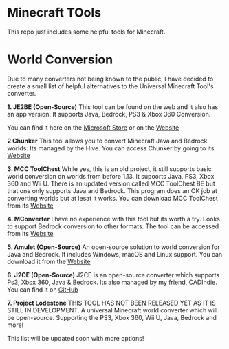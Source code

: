 # Minecraft TOols
This repo just includes some helpful tools for Minecraft.

# World Conversion
Due to many converters not being known to the public, I have decided to create a small list of helpful alternatives to the Universal Minecraft Tool's converter.

**1. JE2BE (Open-Source)**
This tool can be found on the web and it also has an app version.
It supports Java, Bedrock, PS3 & Xbox 360 Conversion.

You can find it here on the [Microsoft Store](https://apps.microsoft.com/detail/9pc9mfx9qcxs?) or on the [Website](https://je2be.app)

**2 Chunker**
This tool allows you to convert Minecraft Java and Bedrock worlds. Its managed by the Hive.
You can access Chunker by going to its [Website](https://chunker.app)

**3. MCC ToolChest**
While yes, this is an old project, it still supports basic world conversion on worlds from before 1.13. It supoorts Java, PS3, Xbox 360 and Wii U.
There is an updated version called MCC ToolChest BE but that one only supports Java and Bedrock. This program does an OK job at converting worlds but at lesat it works. 
You can download MCC ToolChest from its [Website](https://mcctoolchest.weebly.com/)

**4. MConverter**
I have no experience with this tool but its worth a try. Looks to support Bedrock conversion to other formats.
The tool can be accessed from its [Website](https://mconverter.eu/convert/mcworld/)

**5. Amulet (Open-Source)**
An open-source solution to world conversion for Java and Bedrock. It includes Windows, macOS and Linux support.
You can download it from the [Website](https://www.amuletmc.com/)

**6. J2CE (Open-Source)**
J2CE is an open-source converter which supports Ps3, Xbox 360, Java & Bedrock. Its also managed by my friend, CADIndie.
You can find it on [GitHub](https://github.com/CADIndie/J2CE)

**7. Project Lodestone**
THIS TOOL HAS NOT BEEN RELEASED YET AS IT IS STILL IN DEVELOPMENT.
A universal Minecraft world converter which will be open-source. Supporting the PS3, Xbox 360, Wii U, Java, Bedrock and more!

This list will be updated soon with more options!
